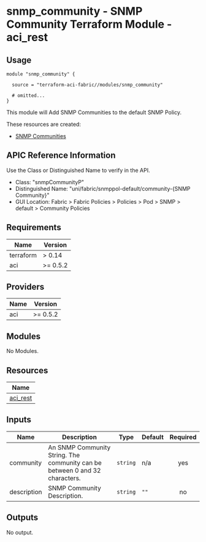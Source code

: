 # snmp_community - SNMP Community Terraform Module - aci_rest

## Usage

```hcl
module "snmp_community" {

  source = "terraform-aci-fabric//modules/snmp_community"

  # omitted...
}
```

This module will Add SNMP Communities to the default SNMP Policy.

These resources are created:

* [SNMP Communities](https://registry.terraform.io/providers/CiscoDevNet/aci/latest/docs/resources/rest)

## APIC Reference Information

Use the Class or Distinguished Name to verify in the API.

* Class: "snmpCommunityP"
* Distinguished Name: "uni/fabric/snmppol-default/community-{SNMP Community}"
* GUI Location: Fabric > Fabric Policies > Policies > Pod > SNMP > default > Community Policies

<!-- BEGINNING OF PRE-COMMIT-TERRAFORM DOCS HOOK -->
## Requirements

| Name | Version |
|------|---------|
| terraform | > 0.14 |
| aci | >= 0.5.2 |

## Providers

| Name | Version |
|------|---------|
| aci | >= 0.5.2 |

## Modules

No Modules.

## Resources

| Name |
|------|
| [aci_rest](https://registry.terraform.io/providers/ciscodevnet/aci/0.5.2/docs/resources/rest) |

## Inputs

| Name | Description | Type | Default | Required |
|------|-------------|------|---------|:--------:|
| community | An SNMP Community String.  The community can be between 0 and 32 characters. | `string` | n/a | yes |
| description | SNMP Community Description. | `string` | `""` | no |

## Outputs

No output.
<!-- END OF PRE-COMMIT-TERRAFORM DOCS HOOK -->
